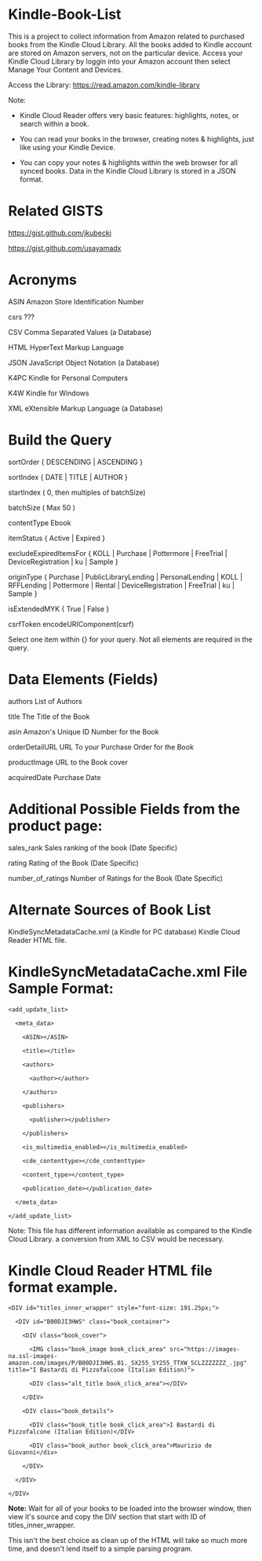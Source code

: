 # Kindle-Book-List

This is a project to collect information from Amazon related to purchased books from the Kindle Cloud Library. All the books added to Kindle account are stored on Amazon servers, not on the particular device. Access your Kindle Cloud Library by loggin into your Amazon account then select Manage Your Content and Devices. 

Access the Library: https://read.amazon.com/kindle-library

Note:

- Kindle Cloud Reader offers very basic features: highlights, notes, or search within a book.

- You can read your books in the browser, creating notes & highlights, just like using your Kindle Device.

- You can copy your notes & highlights within the web browser for all synced books.
Data in the Kindle Cloud Library is stored in a JSON format.

# Related GISTS
https://gist.github.com/jkubecki

https://gist.github.com/usayamadx 

# Acronyms

ASIN    Amazon Store Identification Number

csrs    ???

CSV     Comma Separated Values (a Database)

HTML    HyperText Markup Language

JSON    JavaScript Object Notation (a Database)

K4PC    Kindle for Personal Computers

K4W     Kindle for Windows

XML     eXtensible Markup Language (a Database)

# Build the Query

sortOrder { DESCENDING | ASCENDING }

sortIndex { DATE | TITLE | AUTHOR }

startIndex <StartIndex> ( 0, then multiples of batchSize)

batchSize <bsize> ( Max 50 )

contentType Ebook

itemStatus { Active | Expired }

excludeExpiredItemsFor { KOLL | Purchase | Pottermore | FreeTrial | DeviceRegistration | ku | Sample }

originType { Purchase | PublicLibraryLending | PersonalLending | KOLL | RFFLending | Pottermore | Rental | DeviceRegistration | FreeTrial | ku | Sample }

isExtendedMYK { True | False }

csrfToken encodeURIComponent(csrf)

Select one item within {} for your query. Not all elements are required in the query.


# Data Elements (Fields)

authors List of Authors

title The Title of the Book

asin Amazon's Unique ID Number for the Book

orderDetailURL URL To your Purchase Order for the Book

productImage URL to the Book cover

acquiredDate Purchase Date

# Additional Possible Fields from the product page:

sales_rank Sales ranking of the book (Date Specific)

rating Rating of the Book (Date Specific)

number_of_ratings Number of Ratings for the Book (Date Specific)

# Alternate Sources of Book List
KindleSyncMetadataCache.xml (a Kindle for PC database)
Kindle Cloud Reader HTML file.

# KindleSyncMetadataCache.xml File Sample Format:
    <add_update_list>

      <meta_data>

        <ASIN></ASIN>

        <title></title>

        <authors>

          <author></author>

        </authors>

        <publishers>

          <publisher></publisher>

        </publishers>

        <is_multimedia_enabled></is_multimedia_enabled>

        <cde_contenttype></cde_contenttype>

        <content_type></content_type>

        <publication_date></publication_date>

      </meta_data>

    </add_update_list>

Note: This file has different information available as compared to the Kindle Cloud Library. a conversion from XML to CSV would be necessary.

# Kindle Cloud Reader HTML file format example.

<DIV>

  <DIV>

    <DIV id="titles_inner_wrapper" style="font-size: 191.25px;">

      <DIV id="B00DJI3HWS" class="book_container">

        <DIV class="book_cover">

          <IMG class="book_image book_click_area" src="https://images-na.ssl-images-amazon.com/images/P/B00DJI3HWS.01._SX255_SY255_TTXW_SCLZZZZZZZ_.jpg" title="I Bastardi di Pizzofalcone (Italian Edition)">

          <DIV class="alt_title book_click_area"></DIV>

        </DIV>

        <DIV class="book_details">

          <DIV class="book_title book_click_area">I Bastardi di Pizzofalcone (Italian Edition)</DIV>

          <DIV class="book_author book_click_area">Maurizio de Giovanni</div>

        </DIV>

      </DIV>

    </DIV>  

  </DIV>

</DIV>
<B>Note:</B> Wait for all of your books to be loaded into the browser window, then view it's source and copy the DIV section that start with ID of titles_inner_wrapper. 

This isn't the best choice as clean up of the HTML will take so much more time, and doesn't lend itself to a simple parsing program.


